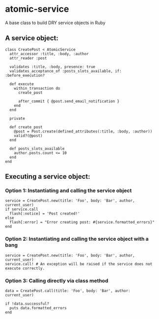 # atomic-service
A base class to build DRY service objects in Ruby

## A service object:

```
class CreatePost < AtomicService
  attr_accessor :title, :body, :author
  attr_reader :post

  validates :title, :body, presence: true 
  validates_acceptance_of :posts_slots_available, if: :before_execution?

  def execute
    within_transaction do 
      create_post

      after_commit { @post.send_email_notification }
    end
  end

  private 

  def create_post
    @post = Post.create(defined_attributes(:title, :body, :author))
    valid?(@post)
  end 

  def posts_slots_available
    author.posts.count <= 10
  end
end
```

## Executing a service object:

### Option 1: Instantiating and calling the service object
```
service = CreatePost.new(title: 'Foo', body: 'Bar', author, current_user)
if service.call
  flash[:notice] = 'Post created!'
else
  flash[:error] = "Error creating post: #{service.formatted_errors}"
end
```

### Option 2: Instantiating and calling the service object with a bang
```
service = CreatePost.new(title: 'Foo', body: 'Bar', author, current_user)
service.call! # An exception will be raised if the service does not execute correctly.
```

### Option 3: Calling directly via class method
```
data = CreatePost.call(title: 'Foo', body: 'Bar', author: current_user)

if !data.successful?
  puts data.formatted_errors
end
```



